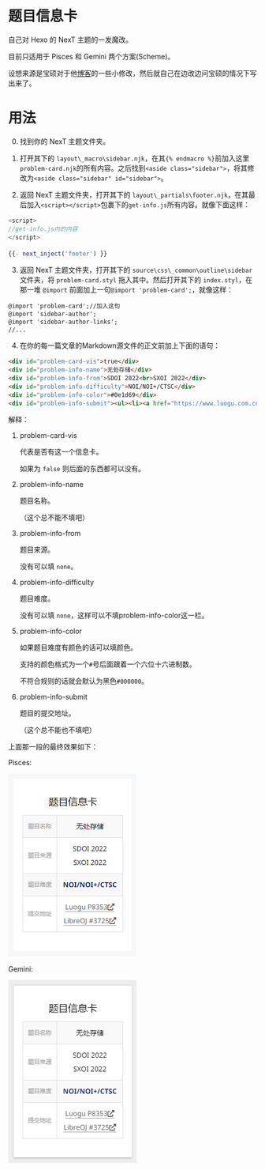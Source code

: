 # 题目信息卡

自己对 Hexo 的 NexT 主题的一发魔改。

目前只适用于 Pisces 和 Gemini 两个方案(Scheme)。

设想来源是宝硕对于他[博客](https://oi.baoshuo.ren/)的一些小修改，然后就自己在边改边问宝硕的情况下写出来了。

# 用法

0. 找到你的 NexT 主题文件夹。

1. 打开其下的 `layout\_macro\sidebar.njk`，在其`{% endmacro %}`前加入这里`problem-card.njk`的所有内容。之后找到`<aside class="sidebar">`，将其修改为`<aside class="sidebar" id="sidebar">`。

2. 返回 NexT 主题文件夹，打开其下的 `layout\_partials\footer.njk`，在其最后加入`<script></script>`包裹下的`get-info.js`所有内容。就像下面这样：

``` js
<script>
//get-info.js内的内容
</script>

{{- next_inject('footer') }}
```

3. 返回 NexT 主题文件夹，打开其下的 `source\css\_common\outline\sidebar` 文件夹，将 `problem-card.styl` 拖入其中。然后打开其下的 `index.styl`，在那一堆 `@import` 前面加上一句`@import 'problem-card';`，就像这样：

``` styl
@import 'problem-card';//加入这句
@import 'sidebar-author';
@import 'sidebar-author-links';
//...
```

4. 在你的每一篇文章的Markdown源文件的正文前加上下面的语句：

``` html
<div id="problem-card-vis">true</div>
<div id="problem-info-name">无处存储</div>
<div id="problem-info-from">SDOI 2022<br>SXOI 2022</div>
<div id="problem-info-difficulty">NOI/NOI+/CTSC</div>
<div id="problem-info-color">#0e1d69</div>
<div id="problem-info-submit"><ul><li><a href="https://www.luogu.com.cn/problem/P8353">Luogu P8353</a></li><li><a href="https://loj.ac/p/3725">LibreOJ #3725</a></li></ul></div>
```

解释：

1. problem-card-vis

	代表是否有这一个信息卡。

	如果为 `false` 则后面的东西都可以没有。

2. problem-info-name

	题目名称。

	（这个总不能不填吧）

3. problem-info-from

	题目来源。

	没有可以填 `none`。

4. problem-info-difficulty

	题目难度。

	没有可以填 `none`，这样可以不填problem-info-color这一栏。

5. problem-info-color

	如果题目难度有颜色的话可以填颜色。

	支持的颜色格式为一个`#`号后面跟着一个六位十六进制数。

	不符合规则的话就会默认为黑色`#000000`。

6. problem-info-submit

	题目的提交地址。

	（这个总不能也不填吧）
	

上面那一段的最终效果如下：

Pisces:

![](pic/pisces.png)

Gemini:

![](pic/gemini.png)
